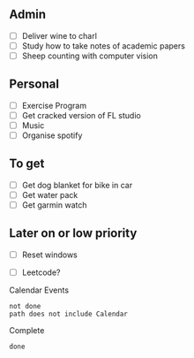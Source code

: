 ## Admin
- [ ] Deliver wine to charl
- [ ] Study how to take notes of academic papers
- [ ] Sheep counting with computer vision
## Personal
- [ ] Exercise Program
- [ ] Get cracked version of FL studio
- [ ] Music
- [ ] Organise spotify
## To get
- [ ] Get dog blanket for bike in car
- [ ] Get water pack
- [ ] Get garmin watch
## Later on or low priority
- [ ] Reset windows
- [ ] Leetcode?










Calendar Events

```tasks
not done
path does not include Calendar

```

Complete
```tasks
done
```
